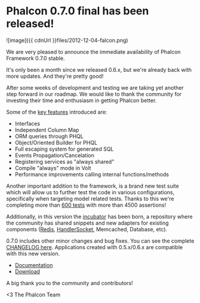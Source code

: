 Phalcon 0.7.0 final has been released!
======================================

![image]({{ cdnUrl }}files/2012-12-04-falcon.png)

We are very pleased to announce the immediate availability of Phalcon Framework 0.7.0 stable.

It's only been a month since we released 0.6.x, but we're already back with more updates. And they're pretty good!

After some weeks of development and testing we are taking yet another step forward in our roadmap. We would like to thank the community for investing their time and enthusiasm in getting Phalcon better.

Some of the [key features](/post/phalcon-0-7-0-beta-released) introduced are:

- Interfaces
- Independent Column Map
- ORM queries through PHQL
- Object/Oriented Builder for PHQL
- Full escaping system for generated SQL
- Events Propagation/Cancelation
- Registering services as "always shared"
- Compile "always" mode in Volt
- Performance improvements calling internal functions/methods

Another important addition to the framework, is a brand new test suite which will allow us to further test the code in various configurations, specifically when targeting model related tests. Thanks to this we're completing more than [600 tests](https://travis-ci.org/phalcon/cphalcon/builds/3499298) with more than 4500 assertions!

Additionally, in this version the [incubator](https://github.com/phalcon/incubator) has been born, a repository where the community has shared snippets and new adapters for existing components ([Redis](http://redis.io/), [HandlerSocket](http://yoshinorimatsunobu.blogspot.com/search/label/handlersocket), Memcached, Database, etc).

0.7.0 includes other minor changes and bug fixes. You can see the complete [CHANGELOG here](https://github.com/phalcon/cphalcon/blob/0.7.0/CHANGELOG). Applications created with 0.5.x/0.6.x are compatible with this new version.

- [Documentation](https://docs.phalconphp.com/en/latest/)
- [Download](https://phalconphp.com/download)

A big thank you to the community and contributors!


<3 The Phalcon Team
